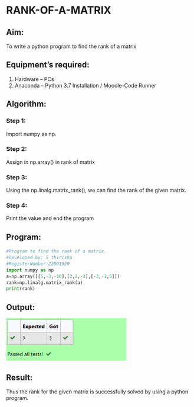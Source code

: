 # RANK-OF-A-MATRIX
## Aim:
To write a python program to find the rank of a matrix
## Equipment’s required:
1. 	Hardware – PCs
2. 	Anaconda – Python 3.7 Installation / Moodle-Code Runner
## Algorithm:
### Step 1: 
Import numpy as np.


### Step 2: 
Assign in np.array() in rank of matrix


### Step 3:
 Using the np.linalg.matrix_rank(), we can find the rank of the given matrix.
### Step 4: 
Print the value and end the program


## Program:
```python
#Program to find the rank of a matrix.
#Developed by: S thirisha
#RegisterNumber:22001920
import numpy as np
a=np.array([[5,-3,-10],[2,2,-3],[-3,-1,5]])
rank=np.linalg.matrix_rank(a)
print(rank)
```
## Output:
![output](r.png)
## Result:
Thus the rank for the given matrix is successfully solved by  using a python program.

